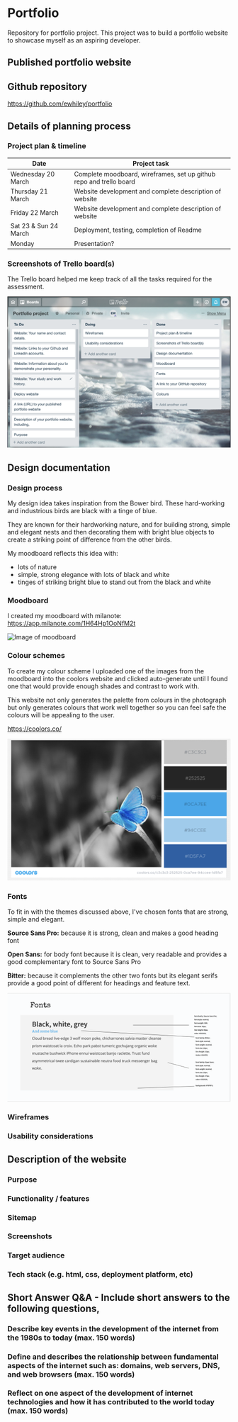 # Portfolio
Repository for portfolio project.
This project was to build a portfolio website to showcase myself as an aspiring developer. 

## Published portfolio website


## Github repository
https://github.com/ewhiley/portfolio

## Details of planning process
### Project plan & timeline

Date | Project task
------------ | -------------
Wednesday 20 March | Complete moodboard, wireframes, set up github repo and trello board
Thursday 21 March | Website development and complete description of website
Friday 22 March | Website development and complete description of website
Sat 23 & Sun 24 March | Deployment, testing, completion of Readme
Monday | Presentation?

### Screenshots of Trello board(s)
The Trello board helped me keep track of all the tasks required for the assessment. 

![Image of Trello board showing tasks underway, completed and yet to be completed](https://github.com/ewhiley/portfolio/blob/master/trello%20board.png)


## Design documentation
### Design process
My design idea takes inspiration from the Bower bird. These hard-working and industrious birds are black with a tinge of blue. 

They are known for their hardworking nature, and for building strong, simple and elegant nests and then decorating them with bright blue objects to create a striking point of difference from the other birds. 

My moodboard reflects this idea with: 
- lots of nature 
- simple, strong elegance with lots of black and white 
- tinges of striking bright blue to stand out from the black and white

### Moodboard

I created my moodboard with milanote: https://app.milanote.com/1H64Hp1OoNfM2t

![Image of moodboard](https://github.com/ewhiley/portfolio/blob/master/Portfolio_mood_board.png)

### Colour schemes
To create my colour scheme I uploaded one of the images from the moodboard into the coolors website and clicked auto-generate until I found one that would provide enough shades and contrast to work with.

This website not only generates the palette from colours in the photograph but only generates colours that work well together so you can feel safe the colours will be appealing to the user.

https://coolors.co/

![Image of colour palette](https://github.com/ewhiley/portfolio/blob/master/colour_schemes.png)

### Fonts

To fit in with the themes discussed above, I've chosen fonts that are strong, simple and elegant. 

**Source Sans Pro:** because it is strong, clean and makes a good heading font

**Open Sans:** for body font because it is clean, very readable and provides a good complementary font to Source Sans Pro

**Bitter:** because it complements the other two fonts but its elegant serifs provide a good point of different for headings and feature text. 

![Image of fonts](https://github.com/ewhiley/portfolio/blob/master/fonts.png)


### Wireframes

### Usability considerations


## Description of the website
### Purpose
### Functionality / features
### Sitemap
### Screenshots
### Target audience
### Tech stack (e.g. html, css, deployment platform, etc)



## Short Answer Q&A - Include short answers to the following questions,
### Describe key events in the development of the internet from the 1980s to today (max. 150 words)
### Define and describes the relationship between fundamental aspects of the internet such as: domains, web servers, DNS, and web browsers (max. 150 words)
### Reflect on one aspect of the development of internet technologies and how it has contributed to the world today (max. 150 words)
